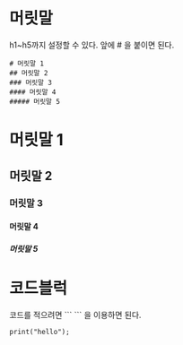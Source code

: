 # 머릿말
h1~h5까지 설정할 수 있다. 앞에 # 을 붙이면 된다.
```
# 머릿말 1
## 머릿말 2
### 머릿말 3
#### 머릿말 4
##### 머릿말 5
```
# 머릿말 1
## 머릿말 2
### 머릿말 3
#### 머릿말 4
##### 머릿말 5

# 코드블럭
코드를 적으려면 \`\`\` \`\`\` 을 이용하면 된다.
```
print("hello");
```
